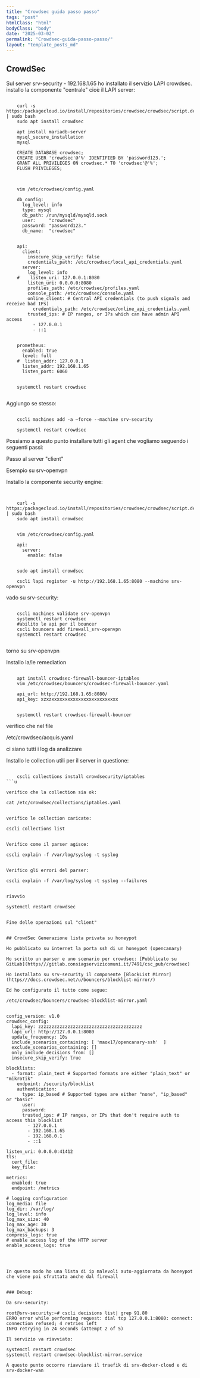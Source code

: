 ```yaml
---
title: "Crowdsec guida passo passo"
tags: "post"
htmlClass: "html"
bodyClass: "body"
date: "2025-03-02"
permalink: "Crowdsec-guida-passo-passo/"
layout: "template_posts_md"
---
```


## CrowdSec

Sul server srv-security  - 192.168.1.65 ho installato il servizio LAPI crowdsec.
installo la componente "centrale" cioè il LAPI server:

```
	
	curl -s https:/packagecloud.io/install/repositories/crowdsec/crowdsec/script.deb.sh | sudo bash
	sudo apt install crowdsec
	
	apt install mariadb-server
	mysql_secure_installation
	mysql
	
	CREATE DATABASE crowdsec;
	CREATE USER 'crowdsec'@'%' IDENTIFIED BY 'password123.';
	GRANT ALL PRIVILEGES ON crowdsec.* TO 'crowdsec'@'%';
	FLUSH PRIVILEGES;
	
	
	
	vim /etc/crowdsec/config.yaml
	
	db_config:
	  log_level: info
	  type: mysql
	  db_path: /run/mysqld/mysqld.sock
	  user:     "crowdsec"
	  password: "password123."
	  db_name:  "crowdsec"
	
	
	api:
	  client:
	    insecure_skip_verify: false
	    credentials_path: /etc/crowdsec/local_api_credentials.yaml
	  server:
	    log_level: info
	#    listen_uri: 127.0.0.1:8080
	    listen_uri: 0.0.0.0:8080
	    profiles_path: /etc/crowdsec/profiles.yaml
	    console_path: /etc/crowdsec/console.yaml
	    online_client: # Central API credentials (to push signals and receive bad IPs)
	      credentials_path: /etc/crowdsec/online_api_credentials.yaml
	    trusted_ips: # IP ranges, or IPs which can have admin API access
	      - 127.0.0.1
	      - ::1
	
	
	prometheus:
	  enabled: true
	  level: full
	#  listen_addr: 127.0.0.1
	  listen_addr: 192.168.1.65
	  listen_port: 6060
	
	
	systemctl restart crowdsec
	
```

Aggiungo se stesso:
```

	cscli machines add -a –force --machine srv-security
	
	systemctl restart crowdsec
```
	


Possiamo a questo punto installare tutti gli agent che vogliamo seguendo i seguenti passi:

Passo al server "client"

Esempio su srv-openvpn

Installo la componente security engine:
```

	
	curl -s https:/packagecloud.io/install/repositories/crowdsec/crowdsec/script.deb.sh | sudo bash
	sudo apt install crowdsec
	
	
	vim /etc/crowdsec/config.yaml
	
	api:
	  server:
	    enable: false

	
	sudo apt install crowdsec
	
	cscli lapi register -u http://192.168.1.65:8080 --machine srv-openvpn
```



vado su srv-security:
```
	
	cscli machines validate srv-openvpn
	systemctl restart crowdsec
	#abilito le api per il bouncer
	cscli bouncers add firewall_srv-openvpn
	systemctl restart crowdsec
	
```

torno su srv-openvpn

Installo la/le remediation

```
	
	apt install crowdsec-firewall-bouncer-iptables
	vim /etc/crowdsec/bouncers/crowdsec-firewall-bouncer.yaml
	
	api_url: http://192.168.1.65:8080/
	api_key: xzxzxxxxxxxxxxxxxxxxxxxxxxxxx
	
	
	systemctl restart crowdsec-firewall-bouncer
```



verifico che nel file

/etc/crowdsec/acquis.yaml

ci siano tutti i log da analizzare

Installo le collection utili per il server in questione:

```

	cscli collections install crowdsecurity/iptables
```u

verifico che la collection sia ok:
```
	
	cat /etc/crowdsec/collections/iptables.yaml
```

verifico le collection caricate:
```
	
	cscli collections list
```

Verifico come il parser agisce:
```
	
	cscli explain -f /var/log/syslog -t syslog
```

Verifico gli errori del parser:
```
	
	cscli explain -f /var/log/syslog -t syslog --failures
```

riavvio

```
	
	systemctl restart crowdsec

 ```

Fine delle operazioni sul "client"


## CrowdSec Generazione lista privata su honeypot

Ho pubblicato su internet la porta ssh di un honeypot (opencanary)

Ho scritto un parser e uno scenario per crowdsec: [Pubblicato su GitLab](https///gitlab.consiagservizicomuni.it/7491/csc_pub/crowdsec)

Ho installato su srv-security il componente [BlockList Mirror](https///docs.crowdsec.net/u/bouncers/blocklist-mirror/)

Ed ho configurato il tutto come segue:
```
	
	
	/etc/crowdsec/bouncers/crowdsec-blocklist-mirror.yaml
	
	
	config_version: v1.0
	crowdsec_config:
	  lapi_key: zzzzzzzzzzzzzzzzzzzzzzzzzzzzzzzzzzzzzzz
	  lapi_url: http://127.0.0.1:8080
	  update_frequency: 10s
	  include_scenarios_containing: [ 'maox17/opencanary-ssh'  ]
	  exclude_scenarios_containing: []
	  only_include_decisions_from: []
	  insecure_skip_verify: true
	
	blocklists:
	  - format: plain_text # Supported formats are either "plain_text" or "mikrotik"
	    endpoint: /security/blocklist
	    authentication:
	      type: ip_based # Supported types are either "none", "ip_based" or "basic"
	      user:
	      password:
	      trusted_ips: # IP ranges, or IPs that don't require auth to access this blocklist
	        - 127.0.0.1
	        - 192.168.1.65
	        - 192.168.0.1
	        - ::1
	
	listen_uri: 0.0.0.0:41412
	tls:
	  cert_file:
	  key_file:
	
	metrics:
	  enabled: true
	  endpoint: /metrics
	
	# logging configuration
	log_media: file
	log_dir: /var/log/
	log_level: info
	log_max_size: 40
	log_max_age: 30
	log_max_backups: 3
	compress_logs: true
	# enable access log of the HTTP server
	enable_access_logs: true

```



In questo modo ho una lista di ip malevoli auto-aggiornata da honeypot che viene poi sfruttata anche dal firewall 


### Debug:

```
	
	Da srv-security:
	
	root@srv-security:~# cscli decisions list| grep 91.80
	ERRO error while performing request: dial tcp 127.0.0.1:8080: connect: connection refused; 4 retries left
	INFO retrying in 24 seconds (attempt 2 of 5)
	
	Il servizio va riavviato:
	
	systemctl restart crowdsec
	systemctl restart crowdsec-blocklist-mirror.service
	
	A questo punto occorre riavviare il traefik di srv-docker-cloud e di srv-docker-wan
	
```

